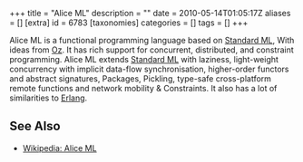 +++
title = "Alice ML"
description = ""
date = 2010-05-14T01:05:17Z
aliases = []
[extra]
id = 6783
[taxonomies]
categories = []
tags = []
+++


Alice ML is a functional programming language based on [Standard ML](https://rosettacode.org/wiki/Standard_ML), With ideas from [Oz](https://rosettacode.org/wiki/Oz). It has rich support for concurrent, distributed, and constraint programming. Alice ML extends [Standard ML](https://rosettacode.org/wiki/Standard_ML) with laziness, light-weight concurrency with implicit data-flow synchronisation, higher-order functors and abstract signatures, Packages, Pickling, type-safe cross-platform remote functions and network mobility & Constraints. It also has a lot of similarities to [Erlang](https://rosettacode.org/wiki/Erlang).

## See Also
* [Wikipedia: Alice ML](https://en.wikipedia.org/wiki/Alice_(programming_language))
